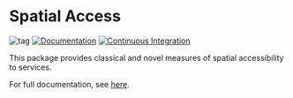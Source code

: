 # Spatial Access

![tag](https://img.shields.io/github/v/release/pysal/access?include_prereleases&sort=semver)
[![Documentation](https://img.shields.io/static/v1.svg?label=docs&message=current&color=9cf)](http://pysal.org/access/)
[![Continuous Integration](https://github.com/pysal/access/actions/workflows/testing.yml/badge.svg)](https://github.com/pysal/access/actions/workflows/testing.yml)

This package provides classical and novel measures of spatial accessibility to services.

For full documentation, see [here](https://pysal.org/access/).
